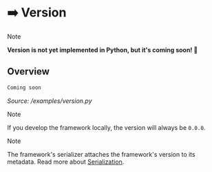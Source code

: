 # ➡️ Version

> [!NOTE]  
> **Version is not yet implemented in Python, but it's coming soon! 🚀**

## Overview

```txt
Coming soon
```

_Source: /examples/version.py_

> [!NOTE]
>
> If you develop the framework locally, the version will always be `0.0.0`.

> [!NOTE]
>
> The framework's serializer attaches the framework's version to its metadata. Read more about [Serialization](./serialization.md).

